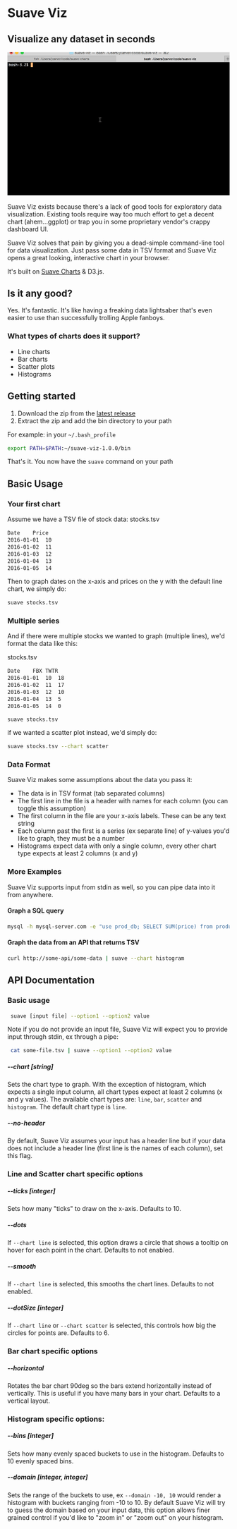 # Suave Viz

## Visualize any dataset in seconds

![example](https://raw.githubusercontent.com/jcarver989/suave-viz/master/suave-viz.gif)

Suave Viz exists because there's a lack of good tools for exploratory data visualization. Existing tools require way too much effort to get a decent chart (ahem...ggplot) or trap you in some proprietary vendor's crappy dashboard UI.

Suave Viz solves that pain by giving you a dead-simple command-line tool for data visualization. Just pass some data in TSV format and Suave Viz opens a great looking, interactive chart in your browser. 


It's built on [Suave Charts](http://suavecharts.com) & D3.js.

## Is it any good?

Yes. It's fantastic. It's like having a freaking data lightsaber that's even easier to use than successfully trolling Apple fanboys. 

### What types of charts does it support?

- Line charts
- Bar charts
- Scatter plots
- Histograms

## Getting started

1. Download the zip from the [latest release](https://github.com/jcarver989/suave-viz/releases)
2. Extract the zip and add the bin directory to your path

For example: in your `~/.bash_profile`
```bash
export PATH=$PATH:~/suave-viz-1.0.0/bin
```
That's it. You now have the `suave` command on your path

## Basic Usage

### Your first chart
Assume we have a TSV file of stock data: stocks.tsv
```
Date	Price
2016-01-01	10
2016-01-02	11
2016-01-03	12
2016-01-04	13
2016-01-05	14
```

Then to graph dates on the x-axis and prices on the y with the default line chart, we simply do:

```bash
suave stocks.tsv 
```

### Multiple series 
And if there were multiple stocks we wanted to graph (multiple lines), we'd format the data like this:

stocks.tsv
```
Date	FBX	TWTR
2016-01-01	10	18
2016-01-02	11	17
2016-01-03	12	10
2016-01-04	13	5
2016-01-05	14	0
```

```
suave stocks.tsv
```

if we wanted a scatter plot instead, we'd simply do:
```bash
suave stocks.tsv --chart scatter
```

### Data Format
Suave Viz makes some assumptions about the data you pass it: 

- The data is in TSV format (tab separated columns) 
- The first line in the file is a header with names for each column (you can toggle this assumption)
- The first column in the file are your x-axis labels. These can be any text string
- Each column past the first is a series (ex separate line) of y-values you'd like to graph, they must be a number
- Histograms expect data with only a single column, every other chart type expects at least 2 columns (x and y)

### More Examples
Suave Viz supports input from stdin as well, so you can pipe data into it from anywhere.

#### Graph a SQL query

```bash
mysql -h mysql-server.com -e "use prod_db; SELECT SUM(price) from product_sales GROUP BY day;" | suave --chart bar
```

#### Graph the data from an API that returns TSV
```bash
curl http://some-api/some-data | suave --chart histogram 
```

## API Documentation

### Basic usage
```bash
 suave [input file] --option1 --option2 value
```

Note if you do not provide an input file, Suave Viz will expect you to provide input through stdin, ex through a pipe:

```bash
 cat some-file.tsv | suave --option1 --option2 value
```

##### --chart [string]
Sets the chart type to graph. With the exception of histogram, which expects a single input column, all chart types expect at least 2 columns (x and y values). The available chart types are: `line`, `bar`, `scatter` and `histogram`. The default chart type is `line`.

##### --no-header
By default, Suave Viz assumes your input has a header line but if your data does not include a header line (first line is the names of each column), set this flag. 

### Line and Scatter chart specific options

##### --ticks [integer]
Sets how many "ticks" to draw on the x-axis. Defaults to 10.

##### --dots
If `--chart line` is selected, this option draws a circle that shows a tooltip on hover for each point in the chart. Defaults to not enabled.

##### --smooth
If `--chart line` is selected, this smooths the chart lines. Defaults to not enabled.

##### --dotSize [integer]
If `--chart line` or `--chart scatter` is selected, this controls how big the circles for points are. Defaults to 6.

### Bar chart specific options

##### --horizontal
Rotates the bar chart 90deg so the bars extend horizontally instead of vertically. This is useful if you have many bars in your chart. Defaults to a vertical layout.

### Histogram specific options:

##### --bins [integer]
Sets how many evenly spaced buckets to use in the histogram. Defaults to 10 evenly spaced bins.

##### --domain [integer, integer]
Sets the range of the buckets to use, ex `--domain -10, 10` would render a histogram with buckets ranging from -10 to 10. By default Suave Viz will try to guess the domain based on your input data, this option allows finer grained control if you'd like to "zoom in" or "zoom out" on your histogram.  

